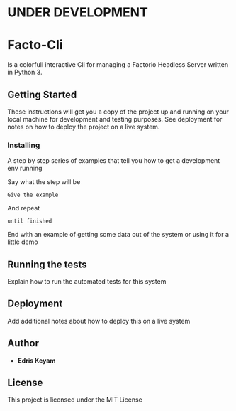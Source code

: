 
# UNDER DEVELOPMENT

# Facto-Cli

Is a colorfull interactive Cli for managing a Factorio Headless Server written in Python 3.

## Getting Started

These instructions will get you a copy of the project up and running on your local machine for development and testing purposes. See deployment for notes on how to deploy the project on a live system.


### Installing

A step by step series of examples that tell you how to get a development env running

Say what the step will be

```
Give the example
```

And repeat

```
until finished
```

End with an example of getting some data out of the system or using it for a little demo

## Running the tests

Explain how to run the automated tests for this system



## Deployment

Add additional notes about how to deploy this on a live system



## Author

* **Edris Keyam**


## License

This project is licensed under the MIT License


